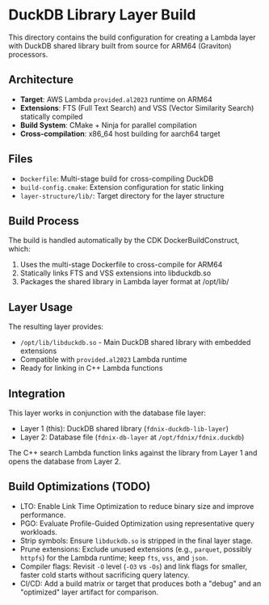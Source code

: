 # DuckDB Library Layer Build

This directory contains the build configuration for creating a Lambda layer with DuckDB shared library built from source for ARM64 (Graviton) processors.

## Architecture

- **Target**: AWS Lambda `provided.al2023` runtime on ARM64
- **Extensions**: FTS (Full Text Search) and VSS (Vector Similarity Search) statically compiled
- **Build System**: CMake + Ninja for parallel compilation
- **Cross-compilation**: x86_64 host building for aarch64 target

## Files

- `Dockerfile`: Multi-stage build for cross-compiling DuckDB
- `build-config.cmake`: Extension configuration for static linking
- `layer-structure/lib/`: Target directory for the layer structure

## Build Process

The build is handled automatically by the CDK DockerBuildConstruct, which:

1. Uses the multi-stage Dockerfile to cross-compile for ARM64
2. Statically links FTS and VSS extensions into libduckdb.so
3. Packages the shared library in Lambda layer format at /opt/lib/

## Layer Usage

The resulting layer provides:
- `/opt/lib/libduckdb.so` - Main DuckDB shared library with embedded extensions
- Compatible with `provided.al2023` Lambda runtime
- Ready for linking in C++ Lambda functions

## Integration

This layer works in conjunction with the database file layer:
- Layer 1 (this): DuckDB shared library (`fdnix-duckdb-lib-layer`)
- Layer 2: Database file (`fdnix-db-layer` at `/opt/fdnix/fdnix.duckdb`)

The C++ search Lambda function links against the library from Layer 1 and opens the database from Layer 2.

## Build Optimizations (TODO)

- LTO: Enable Link Time Optimization to reduce binary size and improve performance.
- PGO: Evaluate Profile-Guided Optimization using representative query workloads.
- Strip symbols: Ensure `libduckdb.so` is stripped in the final layer stage.
- Prune extensions: Exclude unused extensions (e.g., `parquet`, possibly `httpfs`) for the Lambda runtime; keep `fts`, `vss`, and `json`.
- Compiler flags: Revisit `-O` level (`-O3` vs `-Os`) and link flags for smaller, faster cold starts without sacrificing query latency.
- CI/CD: Add a build matrix or target that produces both a "debug" and an "optimized" layer artifact for comparison.
